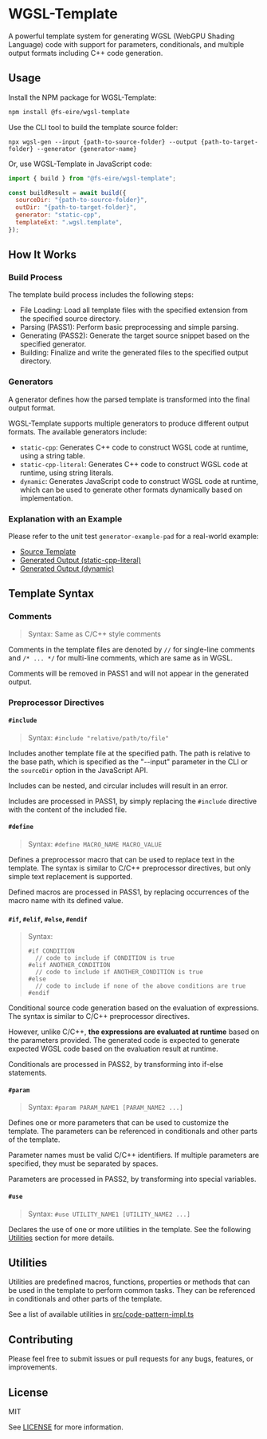 # WGSL-Template

A powerful template system for generating WGSL (WebGPU Shading Language) code with support for parameters, conditionals, and multiple output formats including C++ code generation.

## Usage

Install the NPM package for WGSL-Template:

```bash
npm install @fs-eire/wgsl-template
```

Use the CLI tool to build the template source folder:

```
npx wgsl-gen --input {path-to-source-folder} --output {path-to-target-folder} --generator {generator-name}
```

Or, use WGSL-Template in JavaScript code:

```js
import { build } from "@fs-eire/wgsl-template";

const buildResult = await build({
  sourceDir: "{path-to-source-folder}",
  outDir: "{path-to-target-folder}",
  generator: "static-cpp",
  templateExt: ".wgsl.template",
});
```

## How It Works

### Build Process

The template build process includes the following steps:

- File Loading: Load all template files with the specified extension from the specified source directory.
- Parsing (PASS1): Perform basic preprocessing and simple parsing.
- Generating (PASS2): Generate the target source snippet based on the specified generator.
- Building: Finalize and write the generated files to the specified output directory.

### Generators

A generator defines how the parsed template is transformed into the final output format.

WGSL-Template supports multiple generators to produce different output formats. The available generators include:

- `static-cpp`: Generates C++ code to construct WGSL code at runtime, using a string table.
- `static-cpp-literal`: Generates C++ code to construct WGSL code at runtime, using string literals.
- `dynamic`: Generates JavaScript code to construct WGSL code at runtime, which can be used to generate other formats dynamically based on implementation.

### Explanation with an Example

Please refer to the unit test `generator-example-pad` for a real-world example:

- [Source Template](./test/testcases/generator-example-pad/pad.wgsl.template)
- [Generated Output (static-cpp-literal)](./test/testcases/generator-example-pad/pad.wgsl.template.static-cpp-literal.gen)
- [Generated Output (dynamic)](./test/testcases/generator-example-pad/pad.wgsl.template.dynamic.gen)

## Template Syntax

### Comments

> Syntax: Same as C/C++ style comments

Comments in the template files are denoted by `//` for single-line comments and `/* ... */` for multi-line comments, which are same as in WGSL.

Comments will be removed in PASS1 and will not appear in the generated output.

### Preprocessor Directives

#### `#include`

> Syntax: `#include "relative/path/to/file"`

Includes another template file at the specified path. The path is relative to the base path, which is specified as the "--input" parameter in the CLI or the `sourceDir` option in the JavaScript API.

Includes can be nested, and circular includes will result in an error.

Includes are processed in PASS1, by simply replacing the `#include` directive with the content of the included file.

#### `#define`

> Syntax: `#define MACRO_NAME MACRO_VALUE`

Defines a preprocessor macro that can be used to replace text in the template. The syntax is similar to C/C++ preprocessor directives, but only simple text replacement is supported.

Defined macros are processed in PASS1, by replacing occurrences of the macro name with its defined value.

#### `#if`, `#elif`, `#else`, `#endif`

> Syntax:
>
> ```
> #if CONDITION
>   // code to include if CONDITION is true
> #elif ANOTHER_CONDITION
>   // code to include if ANOTHER_CONDITION is true
> #else
>   // code to include if none of the above conditions are true
> #endif
> ```

Conditional source code generation based on the evaluation of expressions. The syntax is similar to C/C++ preprocessor directives.

However, unlike C/C++, **the expressions are evaluated at runtime** based on the parameters provided. The generated code is expected to generate expected WGSL code based on the evaluation result at runtime.

Conditionals are processed in PASS2, by transforming into if-else statements.

#### `#param`

> Syntax: `#param PARAM_NAME1 [PARAM_NAME2 ...]`

Defines one or more parameters that can be used to customize the template. The parameters can be referenced in conditionals and other parts of the template.

Parameter names must be valid C/C++ identifiers. If multiple parameters are specified, they must be separated by spaces.

Parameters are processed in PASS2, by transforming into special variables.

#### `#use`

> Syntax: `#use UTILITY_NAME1 [UTILITY_NAME2 ...]`

Declares the use of one or more utilities in the template. See the following [Utilities](#utilities) section for more details.

## Utilities

Utilities are predefined macros, functions, properties or methods that can be used in the template to perform common tasks. They can be referenced in conditionals and other parts of the template.

See a list of available utilities in [src/code-pattern-impl.ts](./src/code-pattern-impl.ts)

## Contributing

Please feel free to submit issues or pull requests for any bugs, features, or improvements.

## License

MIT

See [LICENSE](./LICENSE) for more information.
